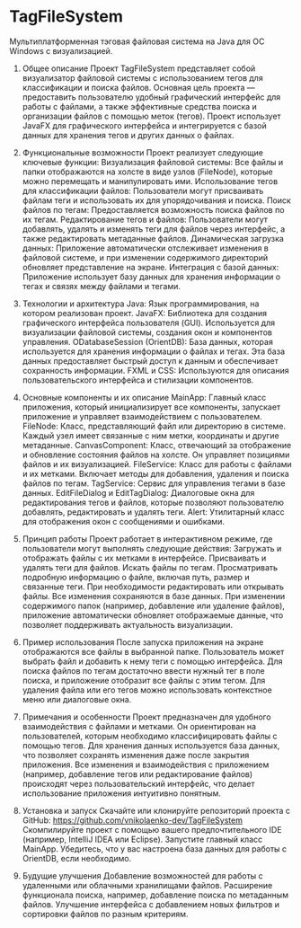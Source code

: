 # TagFileSystem
Мультиплатформенная тэговая файловая система на Java для ОС Windows c визуализацией.

1. Общее описание
Проект TagFileSystem представляет собой визуализатор файловой системы с использованием тегов для классификации и поиска файлов. Основная цель проекта — предоставить пользователю удобный графический интерфейс для работы с файлами, а также эффективные средства поиска и организации файлов с помощью меток (тегов). Проект использует JavaFX для графического интерфейса и интегрируется с базой данных для хранения тегов и других данных о файлах.


2. Функциональные возможности
Проект реализует следующие ключевые функции:
Визуализация файловой системы: Все файлы и папки отображаются на холсте в виде узлов (FileNode), которые можно перемещать и манипулировать ими.
Использование тегов для классификации файлов: Пользователи могут присваивать файлам теги и использовать их для упорядочивания и поиска.
Поиск файлов по тегам: Предоставляется возможность поиска файлов по их тегам.
Редактирование тегов и файлов: Пользователи могут добавлять, удалять и изменять теги для файлов через интерфейс, а также редактировать метаданные файлов.
Динамическая загрузка данных: Приложение автоматически отслеживает изменения в файловой системе, и при изменении содержимого директорий обновляет представление на экране.
Интеграция с базой данных: Приложение использует базу данных для хранения информации о тегах и связях между файлами и тегами.


3. Технологии и архитектура
Java: Язык программирования, на котором реализован проект.
JavaFX: Библиотека для создания графического интерфейса пользователя (GUI). Используется для визуализации файловой системы, создания окон и компонентов управления.
ODatabaseSession (OrientDB): База данных, которая используется для хранения информации о файлах и тегах. Эта база данных предоставляет быстрый доступ к данным и обеспечивает сохранность информации.
FXML и CSS: Используются для описания пользовательского интерфейса и стилизации компонентов.


4. Основные компоненты и их описание
MainApp: Главный класс приложения, который инициализирует все компоненты, запускает приложение и управляет взаимодействием с пользователем.
FileNode: Класс, представляющий файл или директорию в системе. Каждый узел имеет связанные с ним метки, координаты и другие метаданные.
CanvasComponent: Класс, отвечающий за отображение и обновление состояния файлов на холсте. Он управляет позициями файлов и их визуализацией.
FileService: Класс для работы с файлами и их метками. Включает методы для добавления, удаления и поиска файлов по тегам.
TagService: Сервис для управления тегами в базе данных.
EditFileDialog и EditTagDialog: Диалоговые окна для редактирования тегов и файлов, которые позволяют пользователю добавлять, редактировать и удалять теги.
Alert: Утилитарный класс для отображения окон с сообщениями и ошибками.


5. Принцип работы
Проект работает в интерактивном режиме, где пользователи могут выполнять следующие действия:
Загружать и отображать файлы с их метками в интерфейсе.
Присваивать и удалять теги для файлов.
Искать файлы по тегам.
Просматривать подробную информацию о файле, включая путь, размер и связанные теги.
При необходимости редактировать или открывать файлы.
Все изменения сохраняются в базе данных.
При изменении содержимого папок (например, добавление или удаление файлов), приложение автоматически обновляет отображаемые данные, что позволяет поддерживать актуальность визуализации.


6. Пример использования
После запуска приложения на экране отображаются все файлы в выбранной папке.
Пользователь может выбрать файл и добавить к нему теги с помощью интерфейса.
Для поиска файлов по тегам достаточно ввести нужный тег в поле поиска, и приложение отобразит все файлы с этим тегом.
Для удаления файла или его тегов можно использовать контекстное меню или диалоговые окна.


7. Примечания и особенности
Проект предназначен для удобного взаимодействия с файлами и метками. Он ориентирован на пользователей, которым необходимо классифицировать файлы с помощью тегов.
Для хранения данных используется база данных, что позволяет сохранять изменения даже после закрытия приложения.
Все изменения и взаимодействия с приложением (например, добавление тегов или редактирование файлов) происходят через пользовательский интерфейс, что делает использование приложения интуитивно понятным.


8. Установка и запуск
Скачайте или клонируйте репозиторий проекта с GitHub: https://github.com/vnikolaenko-dev/TagFileSystem
Скомпилируйте проект с помощью вашего предпочтительного IDE (например, IntelliJ IDEA или Eclipse).
Запустите главный класс MainApp.
Убедитесь, что у вас настроена база данных для работы с OrientDB, если необходимо.


9. Будущие улучшения
Добавление возможностей для работы с удаленными или облачными хранилищами файлов.
Расширение функционала поиска, например, добавление поиска по метаданным файлов.
Улучшение интерфейса с добавлением новых фильтров и сортировки файлов по разным критериям.
